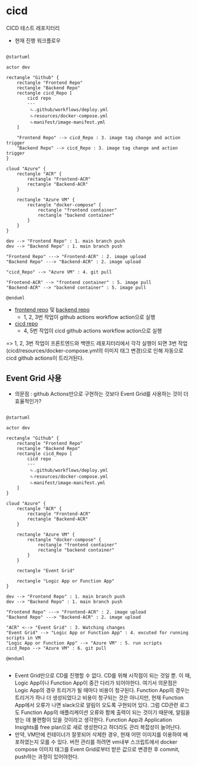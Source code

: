# cicd
CICD 테스트 레포지터리

- 현재 진행 워크플로우

```plantuml

@startuml

actor dev

rectangle "Github" {
    rectangle "Frontend Repo"
    rectangle "Backend Repo"
    rectangle cicd_Repo [
        cicd repo
        ---
         ㄴ.github/workflows/deploy.yml
         ㄴresources/docker-compose.yml
         ㄴmanifest/image-manifest.yml
    ]

    "Frontend Repo" --> cicd_Repo : 3. image tag change and action trigger 
    "Backend Repo" --> cicd_Repo : 3. image tag change and action trigger
}

cloud "Azure" {
    rectangle "ACR" {
        rectangle "Frontend-ACR"
        rectangle "Backend-ACR"
    }

    rectangle "Azure VM" {
        rectangle "docker-compose" {
            rectangle "frontend container"
            rectangle "backend container"
        }
    }
}

dev --> "Frontend Repo" : 1. main branch push
dev --> "Backend Repo" : 1. main branch push

"Frontend Repo" ---> "Frontend-ACR" : 2. image upload
"Backend Repo" ---> "Backend-ACR" : 2. image upload

"cicd_Repo" --> "Azure VM" : 4. git pull

"Frontend-ACR" --> "frontend container" : 5. image pull
"Backend-ACR" --> "backend container" : 5. image pull

@enduml

```
- [frontend repo](https://github.com/Suah-Cho/frontend) 및 [backend repo](https://github.com/Suah-Cho/backend)
    - 1, 2, 3번 작업이 github actions workflow action으로 실행
- [cicd repo](https://github.com/Suah-Cho/cicd)
    - 4, 5번 작업이 cicd github actions workflow action으로 실행

=> 1, 2, 3번 작업이 프론트엔드와 백엔드 레포지터리에서 각각 실행이 되면 3번 작업(cicd/resources/docker-compose.yml의 이미지 태그 변경)으로 인해 자동으로 cicd github actions이 트리거된다.

## Event Grid 사용

- 의문점 :  github Actions만으로 구현하는 것보다 Event Grid를 사용하는 것이 더 효율적인가?

```plantuml

@startuml

actor dev

rectangle "Github" {
    rectangle "Frontend Repo"
    rectangle "Backend Repo"
    rectangle cicd_Repo [
        cicd repo
        ---
         ㄴ.github/workflows/deploy.yml
         ㄴresources/docker-compose.yml
         ㄴmanifest/image-manifest.yml
    ]
}

cloud "Azure" {
    rectangle "ACR" {
        rectangle "Frontend-ACR"
        rectangle "Backend-ACR"
    }

    rectangle "Azure VM" {
        rectangle "docker-compose" {
            rectangle "frontend container"
            rectangle "backend container"
        }
    }

    rectangle "Event Grid"

    rectangle "Logic App or Function App"
}

dev --> "Frontend Repo" : 1. main branch push
dev --> "Backend Repo" : 1. main branch push

"Frontend Repo" ---> "Frontend-ACR" : 2. image upload
"Backend Repo" ---> "Backend-ACR" : 2. image upload

"ACR" <--> "Event Grid" : 3. Watching changes
"Event Grid" --> "Logic App or Function App" : 4. excuted for running scripts in VM
"Logic App or Function App" --> "Azure VM" : 5. run scripts
cicd_Repo --> "Azure VM" : 6. git pull

@enduml


```


- Event Grid만으로 CD를 진행할 수 없다. CD를 위해 시작점이 되는 것일 뿐. 이 때, Logic App이나 Function App이 중간 다리가 되어야한다. 여기서 의문점은 Logic App의 경우 트리거가 될 때마다 비용이 청구된다. Function App의 경우는 트리거가 하나 더 생성되었다고 비용이 청구되는 것은 아니지만, 현재 Function App에서 오류가 나면 slack으로 알림이 오도록 구현되어 있다. 그럼 CD관련 로그도 Function App의 애플리케이션 오류와 함께 출력이 되는 것이기 때문에, 알림을 받는 데 불편함이 있을 것이라고 생각한다. Function App과 Application Insights를 free plan으로 새로 생성한다고 하더라도 관리 복잡성이 늘어난다. 
- 만약, VM안에 컨테이너가 잘못되어 삭제한 경우, 현재 어떤 이미지를 이용하여 배포하였는지 모를 수 있다. 버전 관리를 하려면 vm내부 스크립트에서 docker compose 이미지 태그를 Event Grid로부터 받은 값으로 변경한 후 commit, push하는 과정이 있어야한다.
